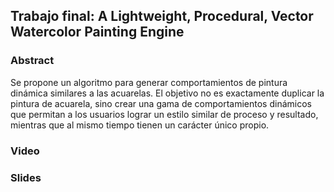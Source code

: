## Trabajo final: A Lightweight, Procedural, Vector Watercolor Painting Engine

### Abstract

Se propone un algoritmo para generar comportamientos de pintura dinámica similares a las acuarelas. El objetivo no es exactamente duplicar la pintura de acuarela, sino crear una gama de comportamientos dinámicos que permitan a los usuarios lograr un estilo similar de proceso y resultado, mientras que al mismo tiempo tienen un carácter único propio.

### Video

### Slides
